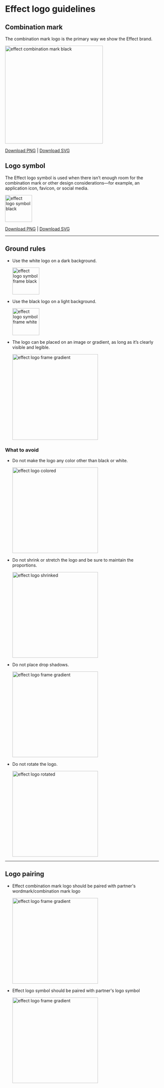 # Effect logo guidelines

## Combination mark 

The combination mark logo is the primary way we show the Effect brand. 

<img width="320" alt="effect combination mark black" src="https://github.com/user-attachments/assets/975bb29e-ef4a-4e43-8cac-7517e3450c0e">

[Download PNG](https://drive.google.com/drive/folders/1b_AiLcjsngu6AIdXlj653T9qbwsCp23I?usp=drive_link) | [Download SVG](https://drive.google.com/drive/folders/1xHZ_aO5Ya2dgS1DkWTJ_WtiLVqlcOrHs?usp=drive_link)

## Logo symbol

The Effect logo symbol is used when there isn’t enough room for the combination mark or other design considerations—for example, an application icon, favicon, or social media.

<img width="88" alt="effect logo symbol black" src="https://github.com/user-attachments/assets/30680a24-b953-4207-9f17-648591f4aecc">

[Download PNG](https://drive.google.com/drive/folders/13KrXXEutvIgW3QgQ1GTwuHdtrrgAHl0d?usp=drive_link) | [Download SVG](https://drive.google.com/drive/folders/1wNsNTvMOZczwiXl0YTHXp5y1plQXPY-8?usp=drive_link)

***

## Ground rules

- Use the white logo on a dark background.

  <img width="88" alt="effect logo symbol frame black" src="https://github.com/user-attachments/assets/b1d041cb-08ea-4690-82f1-4dc61220a0f1">
  
- Use the black logo on a light background.

  <img width="88" alt="effect logo symbol frame white" src="https://github.com/user-attachments/assets/5e6534b0-54f5-4e05-92a5-22f6b5ac2b9a">

- The logo can be placed on an image or gradient, as long as it’s clearly visible and legible.

  <img width="280" alt="effect logo frame gradient" src="https://github.com/user-attachments/assets/00a4e820-a9d1-487d-a9fa-f5f5edd10899">


### What to avoid

- Do not make the logo any color other than black or white.

  <img width="280" alt="effect logo colored" src="https://github.com/user-attachments/assets/5b14b510-e3cc-430f-9d07-e5bdc1246152">

- Do not shrink or stretch the logo and be sure to maintain the proportions.

  <img width="280" alt="effect logo shrinked" src="https://github.com/user-attachments/assets/97da89ba-399a-4a78-b694-46d3af377a3c">

- Do not place drop shadows.

  <img width="280" alt="effect logo frame gradient" src="https://github.com/user-attachments/assets/d9803aef-dcca-4f2c-b0a3-00000d4585ba">

- Do not rotate the logo.

  <img width="280" alt="effect logo rotated" src="https://github.com/user-attachments/assets/3ad61c15-b1ce-47ae-8166-249482297e90">

***

## Logo pairing

- Effect combination mark logo should be paired with partner's wordmark/combination mark logo
  
  <img width="280" alt="effect logo frame gradient" src="https://github.com/user-attachments/assets/ac2fcd1a-b2e9-429f-9261-addddd0bd1e7">

- Effect logo symbol should be paired with partner's logo symbol
  
  <img width="280" alt="effect logo frame gradient" src="https://github.com/user-attachments/assets/36f89405-6a23-49ae-bdbe-4bd1fc193123">

